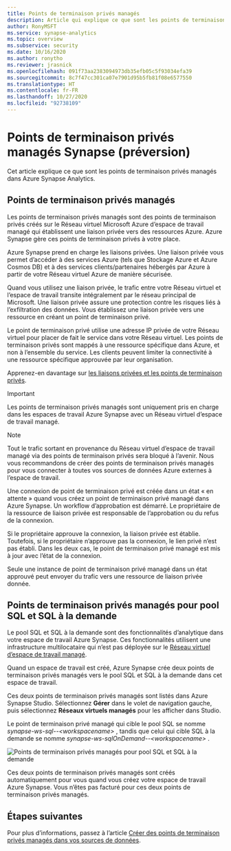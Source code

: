 ```yaml
---
title: Points de terminaison privés managés
description: Article qui explique ce que sont les points de terminaison privés managés dans Azure Synapse Analytics.
author: RonyMSFT
ms.service: synapse-analytics
ms.topic: overview
ms.subservice: security
ms.date: 10/16/2020
ms.author: ronytho
ms.reviewer: jrasnick
ms.openlocfilehash: 091f73aa2383094973db35efb05c5f93034efa39
ms.sourcegitcommit: 8c7f47cc301ca07e7901d95b5fb81f08e6577550
ms.translationtype: HT
ms.contentlocale: fr-FR
ms.lasthandoff: 10/27/2020
ms.locfileid: "92738109"
---
```

# <a name="synapse-managed-private-endpoints-preview"></a>Points de terminaison privés managés Synapse (préversion)

Cet article explique ce que sont les points de terminaison privés managés dans Azure Synapse Analytics.

## <a name="managed-private-endpoints"></a>Points de terminaison privés managés

Les points de terminaison privés managés sont des points de terminaison privés créés sur le Réseau virtuel Microsoft Azure d’espace de travail managé qui établissent une liaison privée vers des ressources Azure. Azure Synapse gère ces points de terminaison privés à votre place.

Azure Synapse prend en charge les liaisons privées. Une liaison privée vous permet d’accéder à des services Azure (tels que Stockage Azure et Azure Cosmos DB) et à des services clients/partenaires hébergés par Azure à partir de votre Réseau virtuel Azure de manière sécurisée.

Quand vous utilisez une liaison privée, le trafic entre votre Réseau virtuel et l’espace de travail transite intégralement par le réseau principal de Microsoft. Une liaison privée assure une protection contre les risques liés à l’exfiltration des données. Vous établissez une liaison privée vers une ressource en créant un point de terminaison privé.

Le point de terminaison privé utilise une adresse IP privée de votre Réseau virtuel pour placer de fait le service dans votre Réseau virtuel. Les points de terminaison privés sont mappés à une ressource spécifique dans Azure, et non à l’ensemble du service. Les clients peuvent limiter la connectivité à une ressource spécifique approuvée par leur organisation. 

Apprenez-en davantage sur [les liaisons privées et les points de terminaison privés](https://docs.microsoft.com/azure/private-link/).

>[!IMPORTANT]
>Les points de terminaison privés managés sont uniquement pris en charge dans les espaces de travail Azure Synapse avec un Réseau virtuel d’espace de travail managé.

>[!NOTE]
>Tout le trafic sortant en provenance du Réseau virtuel d’espace de travail managé via des points de terminaison privés sera bloqué à l’avenir. Nous vous recommandons de créer des points de terminaison privés managés pour vous connecter à toutes vos sources de données Azure externes à l’espace de travail. 

Une connexion de point de terminaison privé est créée dans un état « en attente » quand vous créez un point de terminaison privé managé dans Azure Synapse. Un workflow d’approbation est démarré. Le propriétaire de la ressource de liaison privée est responsable de l’approbation ou du refus de la connexion.

Si le propriétaire approuve la connexion, la liaison privée est établie. Toutefois, si le propriétaire n’approuve pas la connexion, le lien privé n’est pas établi. Dans les deux cas, le point de terminaison privé managé est mis à jour avec l’état de la connexion.

Seule une instance de point de terminaison privé managé dans un état approuvé peut envoyer du trafic vers une ressource de liaison privée donnée.

## <a name="managed-private-endpoints-for-sql-pool-and-sql-on-demand"></a>Points de terminaison privés managés pour pool SQL et SQL à la demande

Le pool SQL et SQL à la demande sont des fonctionnalités d’analytique dans votre espace de travail Azure Synapse. Ces fonctionnalités utilisent une infrastructure multilocataire qui n’est pas déployée sur le [Réseau virtuel d’espace de travail managé](./synapse-workspace-managed-vnet.md).

Quand un espace de travail est créé, Azure Synapse crée deux points de terminaison privés managés vers le pool SQL et SQL à la demande dans cet espace de travail. 

Ces deux points de terminaison privés managés sont listés dans Azure Synapse Studio. Sélectionnez **Gérer** dans le volet de navigation gauche, puis sélectionnez **Réseaux virtuels managés** pour les afficher dans Studio.

Le point de terminaison privé managé qui cible le pool SQL se nomme *synapse-ws-sql--\<workspacename\>* , tandis que celui qui cible SQL à la demande se nomme *synapse-ws-sqlOnDemand--\<workspacename\>* .

![Points de terminaison privés managés pour pool SQL et SQL à la demande](./media/synapse-workspace-managed-private-endpoints/managed-pe-for-sql-1.png)

Ces deux points de terminaison privés managés sont créés automatiquement pour vous quand vous créez votre espace de travail Azure Synapse. Vous n’êtes pas facturé pour ces deux points de terminaison privés managés.

## <a name="next-steps"></a>Étapes suivantes

Pour plus d’informations, passez à l’article [Créer des points de terminaison privés managés dans vos sources de données](./how-to-create-managed-private-endpoints.md).
